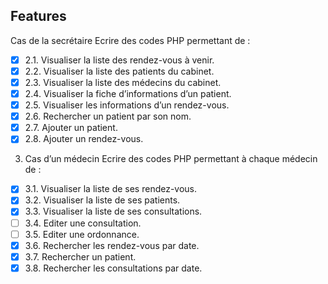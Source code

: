<!-- Features -->
## Features
Cas de la secrétaire
Ecrire des codes PHP permettant de :
- [X] 2.1. Visualiser la liste des rendez-vous à venir.
- [x] 2.2. Visualiser la liste des patients du cabinet.
- [x] 2.3. Visualiser la liste des médecins du cabinet.
- [x] 2.4. Visualiser la fiche d’informations d’un patient.
- [X] 2.5. Visualiser les informations d’un rendez-vous.
- [x] 2.6. Rechercher un patient par son nom.
- [x] 2.7. Ajouter un patient.
- [x] 2.8. Ajouter un rendez-vous.
3. Cas d’un médecin
Ecrire des codes PHP permettant à chaque médecin de :
- [x] 3.1. Visualiser la liste de ses rendez-vous.
- [x] 3.2. Visualiser la liste de ses patients.
- [x] 3.3. Visualiser la liste de ses consultations.
- [ ] 3.4. Editer une consultation.
- [ ] 3.5. Editer une ordonnance.
- [x] 3.6. Rechercher les rendez-vous par date.
- [x] 3.7. Rechercher un patient.
- [x] 3.8. Rechercher les consultations par date.
